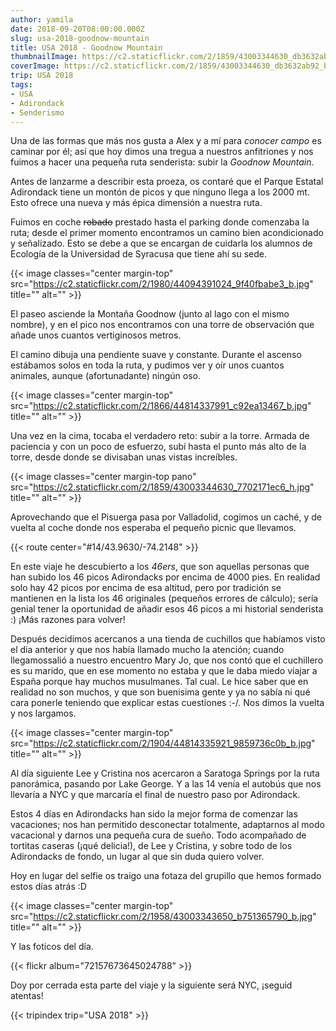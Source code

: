 ```yaml
---
author: yamila
date: 2018-09-20T08:00:00.000Z
slug: usa-2018-goodnow-mountain
title: USA 2018 - Goodnow Mountain
thumbnailImage: https://c2.staticflickr.com/2/1859/43003344630_db3632ab92_c.jpg
coverImage: https://c2.staticflickr.com/2/1859/43003344630_db3632ab92_b.jpg
trip: USA 2018
tags:
- USA
- Adirondack
- Senderismo
---
```


Una de las formas que más nos gusta a Alex y a mí para *conocer campo* es caminar por él; así que hoy dimos una tregua a nuestros anfitriones y nos fuimos a hacer una pequeña ruta senderista: subir la *Goodnow Mountain*.

<!--more-->

Antes de lanzarme a describir esta proeza, os contaré que el Parque Estatal Adirondack tiene un montón de picos y que ninguno llega a los 2000 mt. Esto ofrece una nueva y más épica dimensión a nuestra ruta.

Fuimos en coche <del>robado</del> prestado hasta el parking donde comenzaba la ruta; desde el primer momento encontramos un camino bien acondicionado y señalizado. Esto se debe a que se encargan de cuidarla los alumnos de Ecología de la Universidad de Syracusa que tiene ahí su sede.

{{< image classes="center margin-top" src="https://c2.staticflickr.com/2/1980/44094391024_9f40fbabe3_b.jpg" title="" alt="" >}}

El paseo asciende la Montaña Goodnow (junto al lago con el mismo nombre), y en el pico nos encontramos con una torre de observación que añade unos cuantos vertiginosos metros.

El camino dibuja una pendiente suave y constante. Durante el ascenso estábamos solos en toda la ruta, y pudimos ver y oír unos cuantos animales, aunque (afortunadante) ningún oso.

{{< image classes="center margin-top" src="https://c2.staticflickr.com/2/1866/44814337991_c92ea13467_b.jpg" title="" alt="" >}}

Una vez en la cima, tocaba el verdadero reto: subir a la torre. Armada de paciencia y con un poco de esfuerzo, subí hasta el punto más alto de la torre, desde donde se divisaban unas vistas increíbles.

{{< image classes="center margin-top pano" src="https://c2.staticflickr.com/2/1859/43003344630_7702171ec6_h.jpg" title="" alt="" >}}

Aprovechando que el Pisuerga pasa por Valladolid, cogimos un caché, y de vuelta al coche donde nos esperaba el pequeño picnic que llevamos.

{{< route center="#14/43.9630/-74.2148" >}}

En este viaje he descubierto a los *46ers*, que son aquellas personas que han subido los 46 picos Adirondacks por encima de 4000 pies. En realidad solo hay 42 picos por encima de esa altitud, pero por tradición se mantienen en la lista los 46 originales (pequeños errores de cálculo); sería genial tener la oportunidad de añadir esos 46 picos a mi historial senderista :) ¡Más razones para volver!

Después decidimos acercanos a una tienda de cuchillos que habíamos visto el día anterior y que nos había llamado mucho la atención; cuando llegamossalió a nuestro encuentro Mary Jo, que nos contó que el cuchillero es su marido, que en ese momento no estaba y que le daba miedo viajar a España porque hay muchos musulmanes. Tal cual. Le hice saber que en realidad no son muchos, y que son buenisima gente y ya no sabía ni qué cara ponerle teniendo que explicar estas cuestiones :-/. Nos dimos la vuelta y nos largamos.

{{< image classes="center margin-top" src="https://c2.staticflickr.com/2/1904/44814335921_9859736c0b_b.jpg" title="" alt="" >}}

Al día siguiente Lee y Cristina nos acercaron a Saratoga Springs por la ruta panorámica, pasando por Lake George. Y a las 14 venía el autobús que nos llevaría a NYC y que marcaría el final de nuestro paso por Adirondack.

Estos 4 días en Adirondacks han sido la mejor forma de comenzar las vacaciones; nos han permitido desconectar totalmente, adaptarnos al modo vacacional y darnos una pequeña cura de sueño. Todo acompañado de tortitas caseras (¡qué delicia!), de Lee y Cristina, y sobre todo de los Adirondacks de fondo, un lugar al que sin duda quiero volver.

Hoy en lugar del selfie os traigo una fotaza del grupillo que hemos formado estos días atrás :D

{{< image classes="center margin-top" src="https://c2.staticflickr.com/2/1958/43003343650_b751365790_b.jpg" title="" alt="" >}}

Y las foticos del día.

{{< flickr album="72157673645024788" >}}

Doy por cerrada esta parte del viaje y la siguiente será NYC, ¡seguid atentas!

{{< tripindex trip="USA 2018" >}}
